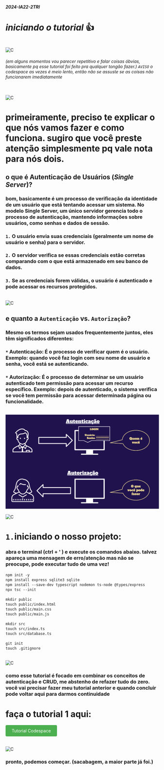 ##### 2024-IA22-2TRI
# *iniciando o tutorial* 👍

<div style="display: inline_block"><br/>
   <img align="center" alt="C" src="https://media.giphy.com/media/YtCAXWS94FZbWiKmKH/giphy.gif?cid=ecf05e47oncgcuvvpoeulkadb6geg0jqwa4z76tr4fxzez00&ep=v1_gifs_search&rid=giphy.gif&ct=g" />
</div>


###### (em alguns momentos vou parecer repetitivo e falar coisas óbvias, basicamente pq esse tutorial foi feito pra qualquer tongão fazer.) `AVISO` o codespace as vezes é meio lento, então não se assuste se as coisas não funcionarem imediatamente

<div style="display: inline_block"><br/>
   <img align="center" alt="C" src="https://user-images.githubusercontent.com/73097560/115834477-dbab4500-a447-11eb-908a-139a6edaec5c.gif" />
</div>

# primeiramente, preciso te explicar o que nós vamos fazer e como funciona. sugiro que você preste atenção simplesmente pq vale nota para nós dois.

## o que é Autenticação de Usuários (*Single Server*)?
### bom, basicamente é um processo de verificação da identidade de um usuário que está tentando acessar um sistema. No modelo Single Server, um único servidor gerencia todo o processo de autenticação, mantendo informações sobre usuários, como senhas e dados de sessão.

### `1.` O usuário envia suas credenciais (geralmente um nome de usuário e senha) para o servidor.

### `2.` O servidor verifica se essas credenciais estão corretas comparando com o que está armazenado em seu banco de dados.

### `3.` Se as credenciais forem válidas, o usuário é autenticado e pode acessar os recursos protegidos.

<div style="display: inline_block"><br/>
   <img align="center" alt="C" src="https://user-images.githubusercontent.com/73097560/115834477-dbab4500-a447-11eb-908a-139a6edaec5c.gif" />
</div>

## e quanto a `Autenticação` vs. `Autorização`?
### Mesmo os termos sejam usados frequentemente juntos, eles têm significados diferentes:

### `*` Autenticação: É o processo de verificar quem é o usuário. Exemplo: quando você faz login com seu nome de usuário e senha, você está se autenticando.

### `*` Autorização: É o processo de determinar se um usuário autenticado tem permissão para acessar um recurso específico. Exemplo: depois de autenticado, o sistema verifica se você tem permissão para acessar determinada página ou funcionalidade.

<div style="display: inline_block"><br/>
   <img align="center" alt="C" src="ignore-imagens/autentvsauto.png" />
</div>

<div style="display: inline_block"><br/>
   <img align="center" alt="C" src="https://user-images.githubusercontent.com/73097560/115834477-dbab4500-a447-11eb-908a-139a6edaec5c.gif" />
</div>

# `1.`iniciando o nosso projeto:
### abra o terminal (ctrl + ' ) e execute os comandos abaixo. talvez apareça uma mensagem de erro/atenção mas não se preocupe, pode executar tudo de uma vez! 

```
npm init -y
npm install express sqlite3 sqlite
npm install --save-dev typescript nodemon ts-node @types/express
npx tsc --init

mkdir public
touch public/index.html
touch public/main.css
touch public/main.js

mkdir src
touch src/index.ts
touch src/database.ts

git init
touch .gitignore
```

<div style="display: inline_block"><br/>
   <img align="center" alt="C" src="https://user-images.githubusercontent.com/73097560/115834477-dbab4500-a447-11eb-908a-139a6edaec5c.gif" />
</div>

### como esse tutorial é focado em combinar os conceitos de autenticação e CRUD, me abstenho de refazer tudo do zero. você vai precisar fazer meu tutorial anterior e quando concluir pode voltar aqui para darmos continuidade

# faça o tutorial 1 aqui: 
<a href="https://github.com/GabrielRicardo1/2024-IA22-2TRI" style="background-color: #4CAF50; color: white; padding: 10px 20px; text-align: center; text-decoration: none; display: inline-block; border-radius: 4px;">Tutorial Codespace</a>


<div style="display: inline_block"><br/>
   <img align="center" alt="C" src="https://user-images.githubusercontent.com/73097560/115834477-dbab4500-a447-11eb-908a-139a6edaec5c.gif" />
</div>

### pronto, podemos começar. (sacabagem, a maior parte já foi.)

